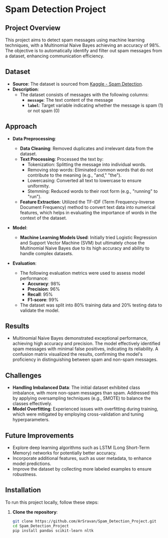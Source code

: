 # Spam Detection Project

## Project Overview
This project aims to detect spam messages using machine learning techniques, with a Multinomial Naive Bayes  achieving an accuracy of 98%. The objective is to automatically identify and filter out spam messages from a dataset, enhancing communication efficiency.

## Dataset
- **Source**: The dataset is sourced from [Kaggle - Spam Detection](https://www.kaggle.com/datasets/uciml/sms-spam-collection-dataset).
- **Description**: 
  - The dataset consists of messages with the following columns:
    - **`message`**: The text content of the message
    - **`label`**: Target variable indicating whether the message is spam (1) or not spam (0)

## Approach
- **Data Preprocessing**:
  - **Data Cleaning**: Removed duplicates and irrelevant data from the dataset.
  - **Text Processing**: Processed the text by:
    - Tokenization: Splitting the message into individual words.
    - Removing stop words: Eliminated common words that do not contribute to the meaning (e.g., "and," "the").
    - Lowercasing: Converted all text to lowercase to ensure uniformity.
    - Stemming: Reduced words to their root form (e.g., "running" to "run").
  - **Feature Extraction**: Utilized the TF-IDF (Term Frequency-Inverse Document Frequency) method to convert text data into numerical features, which helps in evaluating the importance of words in the context of the dataset.
  
- **Model**:
  - **Machine Learning Models Used**: Initially tried Logistic Regression and Support Vector Machine (SVM) but ultimately chose the Multinomial Naive Bayes  due to its high accuracy and ability to handle complex datasets.

- **Evaluation**:
  - The following evaluation metrics were used to assess model performance:
    - **Accuracy**: 98%
    - **Precision**: 96%
    - **Recall**: 95%
    - **F1-score**: 99%
  - The dataset was split into 80% training data and 20% testing data to validate the model.

## Results
- Multinomial Naive Bayes  demonstrated exceptional performance, achieving high accuracy and precision. The model effectively identified spam messages with minimal false positives, indicating its reliability. A confusion matrix visualized the results, confirming the model's proficiency in distinguishing between spam and non-spam messages.

## Challenges
- **Handling Imbalanced Data**: The initial dataset exhibited class imbalance, with more non-spam messages than spam. Addressed this by applying oversampling techniques (e.g., SMOTE) to balance the classes effectively.
- **Model Overfitting**: Experienced issues with overfitting during training, which were mitigated by employing cross-validation and tuning hyperparameters.

## Future Improvements
- Explore deep learning algorithms such as LSTM (Long Short-Term Memory) networks for potentially better accuracy.
- Incorporate additional features, such as user metadata, to enhance model predictions.
- Improve the dataset by collecting more labeled examples to ensure robustness.

## Installation
To run this project locally, follow these steps:

1. **Clone the repository**:
   ```bash
   git clone https://github.com/ArSravan/Spam_Detection_Project.git
   cd Spam_Detection_Project
   pip install pandas scikit-learn nltk



